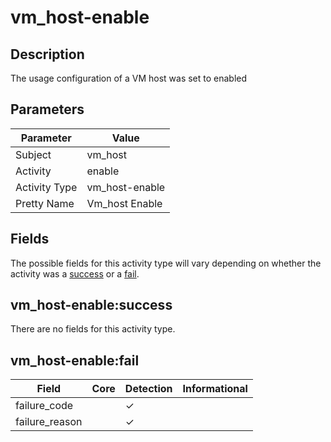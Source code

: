 vm_host-enable
==============

Description
-----------
The usage configuration of a VM host was set to enabled

Parameters
----------
| Parameter     | Value          |
| ------------- | -------------- |
| Subject       | vm_host        |
| Activity      | enable         |
| Activity Type | vm_host-enable |
| Pretty Name   | Vm_host Enable |


Fields
------

The possible fields for this activity type will vary depending on whether the activity was a [success](#vm_host-enablesuccess) or a [fail](#vm_host-enablefail).


vm_host-enable:success
----------------------

There are no fields for this activity type.


vm_host-enable:fail
-------------------

| Field          | Core | Detection | Informational |
| -------------- | ---- | --------- | ------------- |
| failure_code   |      | &#10003;  |               |
| failure_reason |      | &#10003;  |               |
